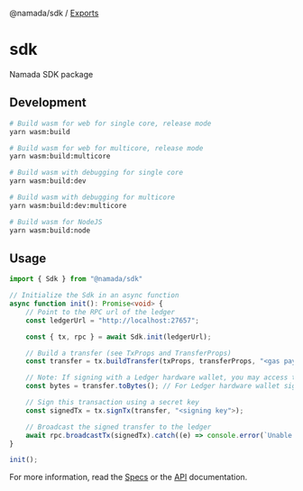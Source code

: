@namada/sdk / [Exports](modules.md)

# sdk

Namada SDK package

## Development

```bash
# Build wasm for web for single core, release mode
yarn wasm:build

# Build wasm for web for multicore, release mode
yarn wasm:build:multicore

# Build wasm with debugging for single core
yarn wasm:build:dev

# Build wasm with debugging for multicore
yarn wasm:build:dev:multicore

# Build wasm for NodeJS
yarn wasm:build:node
```

## Usage

```typescript
import { Sdk } from "@namada/sdk"

// Initialize the Sdk in an async function
async function init(): Promise<void> {
    // Point to the RPC url of the ledger
    const ledgerUrl = "http://localhost:27657";

    const { tx, rpc } = await Sdk.init(ledgerUrl);

    // Build a transfer (see TxProps and TransferProps)
    const transfer = tx.buildTransfer(txProps, transferProps, "<gas payer address>");

    // Note: If signing with a Ledger hardware wallet, you may access the transfer bytes with:
    const bytes = transfer.toBytes(); // For Ledger hardware wallet signing

    // Sign this transaction using a secret key
    const signedTx = tx.signTx(transfer, "<signing key">);

    // Broadcast the signed transfer to the ledger
    await rpc.broadcastTx(signedTx).catch((e) => console.error(`Unable to broadcast Tx: ${e}`));
}

init();
```

For more information, read the [Specs](./docs/specs.md) or the [API](./docs/api.md) documentation.
